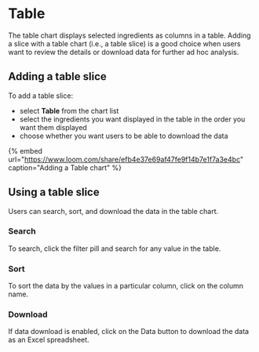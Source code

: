 # Table

The table chart displays selected ingredients as columns in a table. Adding a slice with a table chart \(i.e., a table slice\) is a good choice when users want to review the details or download data for further ad hoc analysis. 

## Adding a table slice

To add a table slice:

* select **Table** from the chart list
* select the ingredients you want displayed in the table in the order you want them displayed
* choose whether you want users to be able to download the data

{% embed url="https://www.loom.com/share/efb4e37e69af47fe9f14b7e1f7a3e4bc" caption="Adding a Table chart" %}

## Using a table slice

Users can search, sort, and download the data in the table chart. 

### Search

To search, click the filter pill and search for any value in the table. 

### Sort

To sort the data by the values in a particular column, click on the column name. 

### Download

If data download is enabled, click on the Data button to download the data as an Excel spreadsheet. 

